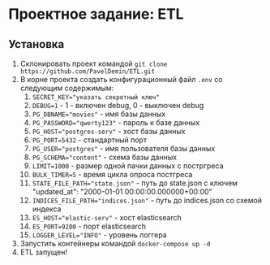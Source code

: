 # Проектное задание: ETL

## Установка

1. Склонировать проект командой `git clone https://github.com/PavelDemin/ETL.git`
2. В корне проекта создать конфигурационный файл `.env` со следующим содержимым:
   1. `SECRET_KEY="указать секретный ключ"`
   2. `DEBUG=1` - 1 - включен debug, 0 - выключен debug
   3. `PG_DBNAME="movies"` - имя базы данных
   4. `PG_PASSWORD="qwerty123"` - пароль к базе данных
   5. `PG_HOST="postgres-serv"` - хост базы данных
   6. `PG_PORT=5432` - стандартный порт
   7. `PG_USER="postgres"` - имя пользователя базы данных
   8. `PG_SCHEMA="content"` - схема базы данных
   9. `LIMIT=1000` - размер одной пачки данных с постргреса
   10. `BULK_TIMER=5` - время цикла опроса постгреса
   11. `STATE_FILE_PATH="state.json"` - путь до state.json с ключем "updated_at": "2000-01-01 00:00:00.000000+00:00"
   12. `INDICES_FILE_PATH="indices.json"` - путь до indices.json со схемой индекса
   13. `ES_HOST="elastic-serv"` - хост elasticsearch
   14. `ES_PORT=9200` - порт elasticsearch
   15. `LOGGER_LEVEL="INFO"` - уровень логгера
3. Запустить контейнеры командой `docker-compose up -d`
4. ETL запущен!
